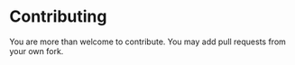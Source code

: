 # Contributing 

You are more than welcome to contribute. 
You may add pull requests from your own fork. 

